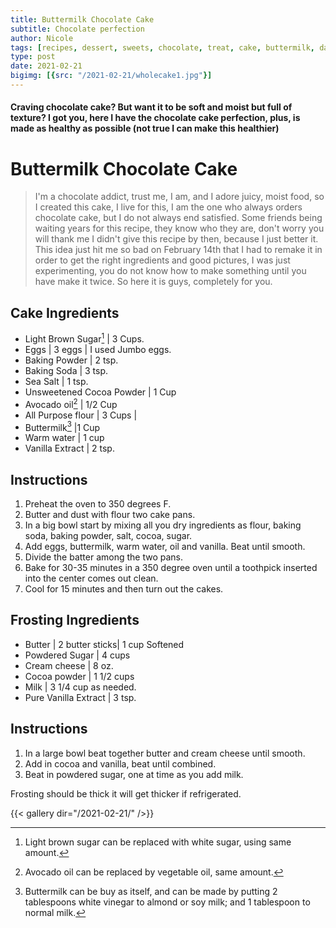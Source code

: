 ```yaml
---
title: Buttermilk Chocolate Cake
subtitle: Chocolate perfection  
author: Nicole
tags: [recipes, dessert, sweets, chocolate, treat, cake, buttermilk, dairy free ]
type: post
date: 2021-02-21
bigimg: [{src: "/2021-02-21/wholecake1.jpg"}]
---
```


#### Craving chocolate cake? But want it to be soft and moist but full of texture? I got you, here I have the chocolate cake perfection, plus, is made as healthy as possible (not true I can make this healthier) 


# Buttermilk Chocolate Cake

> I'm a chocolate addict, trust me, I am, and I adore juicy, moist food, so I created this cake, I live for this, I am the one who always orders chocolate cake, but I do not always end satisfied. Some friends being waiting years for this recipe, they know who they are, don't worry you will thank me I didn't give this recipe by then, because I just better it. This idea just hit me so bad on February 14th that I had to remake it in order to get the right ingredients and good pictures, I was just experimenting, you do not know how to make something until you have make it twice. So here it is guys, completely for you. 


## Cake Ingredients 

- Light Brown Sugar[^1] | 3 Cups. 
- Eggs | 3 eggs | I used Jumbo eggs.
- Baking Powder | 2 tsp.
- Baking Soda | 3 tsp.
- Sea Salt | 1 tsp.
- Unsweetened Cocoa Powder | 1 Cup
- Avocado oil[^2] | 1/2 Cup
- All Purpose flour | 3 Cups | 
- Buttermilk[^3] |1 Cup 
- Warm water | 1 cup
- Vanilla Extract | 2 tsp.


## Instructions


1. Preheat the oven to 350 degrees F. 
2. Butter and dust with flour two cake pans.
3. In a  big bowl start by mixing all you dry ingredients as flour, baking soda, baking powder, salt, cocoa, sugar.
4. Add eggs, buttermilk, warm water, oil and vanilla. Beat until smooth.
5. Divide the batter among the two pans.
6. Bake for 30-35 minutes in a 350 degree oven until a toothpick inserted into the center comes out clean.
7. Cool for 15 minutes and then turn out the cakes.


## Frosting  Ingredients 

- Butter | 2 butter sticks| 1 cup Softened
- Powdered Sugar | 4 cups
- Cream cheese | 8 oz.
- Cocoa powder | 1 1/2 cups
- Milk | 3 1/4 cup as needed.
- Pure Vanilla Extract | 3 tsp.
 
 ## Instructions

 1. In a large bowl beat together butter and cream cheese until smooth.
 2. Add in cocoa and vanilla, beat until combined.
 3. Beat in powdered sugar, one at time as you add milk.
  
  Frosting should be thick it will get thicker if refrigerated.

[^1]: Light brown sugar can be replaced with white sugar, using same amount.

[^2]: Avocado oil can be replaced by vegetable oil, same amount.

[^3]: Buttermilk can be buy as itself, and can be made by putting 2 tablespoons white vinegar to almond or soy milk; and 1 tablespoon to normal milk.


{{< gallery dir="/2021-02-21/" />}}
